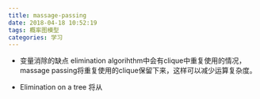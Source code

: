 ```yaml
---
title: massage-passing
date: 2018-04-18 10:52:19
tags: 概率图模型
categories: 学习
---
```

* 变量消除的缺点
elimination algorihthm中会有clique中重复使用的情况，massage passing将重复使用的clique保留下来，这样可以减少运算复杂度。

* Elimination on a tree
将从

